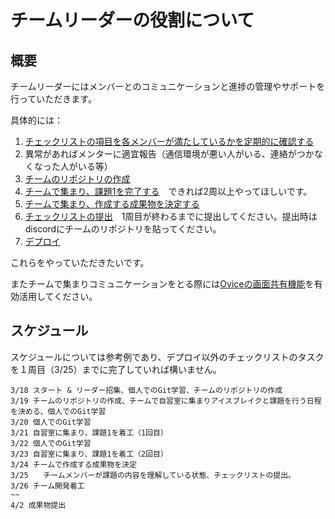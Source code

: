 # チームリーダーの役割について

## 概要
チームリーダーにはメンバーとのコミュニケーションと進捗の管理やサポートを行っていただきます。

具体的には：
1. [チェックリストの項目を各メンバーが満たしているかを定期的に確認する](https://github.com/recursion-git-work-shop/about-beginner-teamdev/blob/main/checklist.md)
2. 異常があればメンターに適宜報告（通信環境が悪い人がいる、連絡がつかなくなった人がいる等）
3. [チームのリポジトリの作成](https://github.com/recursion-git-work-shop/teamleaders/blob/develop/create-repository.md)
4. [チームで集まり、課題1を完了する](https://github.com/recursion-git-work-shop/task1/blob/develop/README.md)　できれば2周以上やってほしいです。
5. [チームで集まり、作成する成果物を決定する](https://github.com/recursion-git-work-shop/about-beginner-teamdev/blob/main/portfolios.md)
6. [チェックリストの提出](https://github.com/recursion-git-work-shop/about-beginner-teamdev/blob/main/checklist.md)　1周目が終わるまでに提出してください。提出時はdiscordにチームのリポジトリを貼ってください。
7. [デプロイ](https://github.com/recursion-git-work-shop/about-beginner-teamdev/blob/main/deploy.md)

これらをやっていただきたいです。

またチームで集まりコミュニケーションをとる際には[Oviceの画面共有機能](https://github.com/recursion-git-work-shop/about-beginner-teamdev/blob/main/util.md)を有効活用してください。

## スケジュール
スケジュールについては参考例であり、デプロイ以外のチェックリストのタスクを１周目（3/25）までに完了していれば構いません。

```
3/18 スタート & リーダー招集、個人でのGit学習、チームのリポジトリの作成
3/19 チームのリポジトリの作成、チームで自習室に集まりアイスブレイクと課題を行う日程を決める、個人でのGit学習
3/20 個人でのGit学習
3/21 自習室に集まり、課題1を着工（1回目）
3/22 個人でのGit学習
3/23 自習室に集まり、課題1を着工（2回目）
3/24 チームで作成する成果物を決定
3/25　　チームメンバーが課題の内容を理解している状態、チェックリストの提出。
3/26 チーム開発着工
~~
4/2 成果物提出
```
